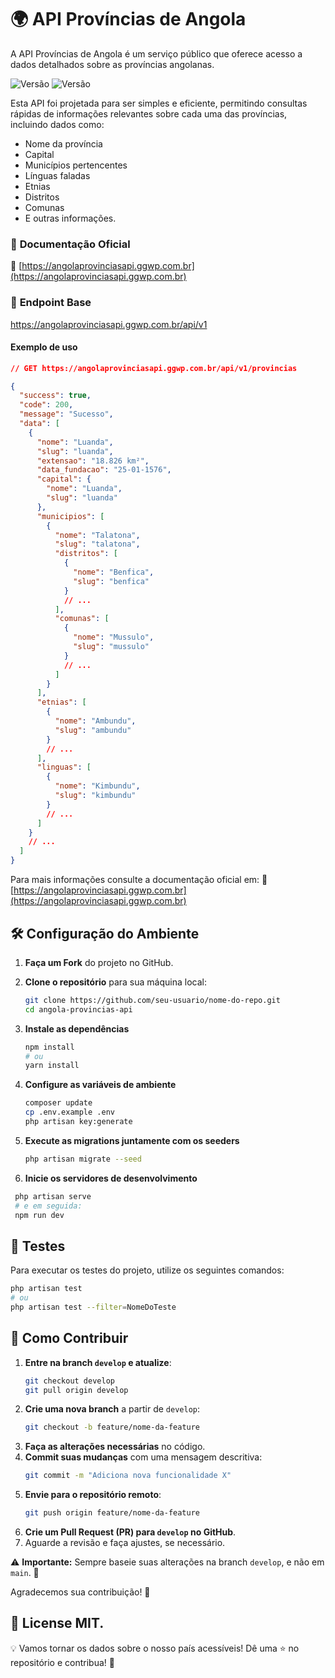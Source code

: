 # 🌍 API Províncias de Angola
A API Províncias de Angola é um serviço público que oferece acesso a dados detalhados sobre as províncias angolanas.

![Versão](https://img.shields.io/badge/Versão-v1.0.0-green) ![Versão](https://img.shields.io/badge/License-MIT-red)

Esta API foi projetada para ser simples e eficiente, permitindo consultas rápidas de informações relevantes sobre cada uma das províncias, incluindo dados como:
- Nome da província </br>
- Capital </br>
- Municípios pertencentes </br>
- Línguas faladas </br>
- Etnias </br>
- Distritos </br>
- Comunas </br>
- E outras informações.


### 📄 **Documentação Oficial**  
🔗 [https://angolaprovinciasapi.ggwp.com.br](https://angolaprovinciasapi.ggwp.com.br)

### 🔗 **Endpoint Base**
https://angolaprovinciasapi.ggwp.com.br/api/v1

#### **Exemplo de uso**

```json
// GET https://angolaprovinciasapi.ggwp.com.br/api/v1/provincias

{
  "success": true,
  "code": 200,
  "message": "Sucesso",
  "data": [
    {
      "nome": "Luanda",
      "slug": "luanda",
      "extensao": "18.826 km²",
      "data_fundacao": "25-01-1576",
      "capital": {
        "nome": "Luanda",
        "slug": "luanda"
      },
      "municipios": [
        {
          "nome": "Talatona",
          "slug": "talatona",
          "distritos": [
            {
              "nome": "Benfica",
              "slug": "benfica"
            }
            // ...
          ],
          "comunas": [
            {
              "nome": "Mussulo",
              "slug": "mussulo"
            }
            // ...
          ]
        }
      ],
      "etnias": [
        {
          "nome": "Ambundu",
          "slug": "ambundu"
        }
        // ...
      ],
      "linguas": [
        {
          "nome": "Kimbundu",
          "slug": "kimbundu"
        }
        // ...
      ]
    }
    // ...
  ]
}

```

Para mais informações consulte a documentação oficial em:
🔗 [https://angolaprovinciasapi.ggwp.com.br](https://angolaprovinciasapi.ggwp.com.br)

## 🛠️ Configuração do Ambiente

1. **Faça um Fork** do projeto no GitHub.
2. **Clone o repositório** para sua máquina local:

    ```bash
    git clone https://github.com/seu-usuario/nome-do-repo.git
    cd angola-provincias-api
    ```

3. **Instale as dependências**

    ```bash
    npm install
    # ou
    yarn install
    ```

4. **Configure as variáveis de ambiente**

    ```bash
    composer update
    cp .env.example .env
    php artisan key:generate
    ```

5. **Execute as migrations juntamente com os seeders**

    ```bash
    php artisan migrate --seed
    ```

6. **Inicie os servidores de desenvolvimento**
  ```bash
   php artisan serve
   # e em seguida:
   npm run dev
  ```

## 🧪 Testes

Para executar os testes do projeto, utilize os seguintes comandos:

```bash
php artisan test
# ou
php artisan test --filter=NomeDoTeste
```

## 🤝 Como Contribuir

1. **Entre na branch `develop` e atualize**:
   ```bash
   git checkout develop  
   git pull origin develop  
   ```
2. **Crie uma nova branch** a partir de `develop`:
   ```bash
   git checkout -b feature/nome-da-feature
   ```
3. **Faça as alterações necessárias** no código.
4. **Commit suas mudanças** com uma mensagem descritiva:
   ```bash
   git commit -m "Adiciona nova funcionalidade X"
   ```
5. **Envie para o repositório remoto**:
   ```bash
   git push origin feature/nome-da-feature
   ```
6. **Crie um Pull Request (PR) para `develop` no GitHub**.
7. Aguarde a revisão e faça ajustes, se necessário.

⚠️ **Importante:** Sempre baseie suas alterações na branch `develop`, e não em `main`. 🚀

Agradecemos sua contribuição! 🚀  

## :memo: License MIT.

💡 Vamos tornar os dados sobre o nosso país acessíveis! Dê uma ⭐ no repositório e contribua! 🚀
